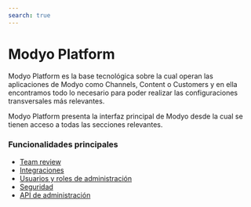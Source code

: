 ```yaml
---
search: true
---
```


# Modyo Platform

Modyo Platform es la base tecnológica sobre la cual operan las aplicaciones de Modyo como Channels, Content o Customers y en ella encontramos todo lo necesario para poder realizar las configuraciones transversales más relevantes.

Modyo Platform presenta la interfaz principal de Modyo desde la cual se tienen acceso a todas las secciones relevantes.

### Funcionalidades principales

- [Team review](/guides/platform/team-review.html)
- [Integraciones](/guides/platform/integration.html)
- [Usuarios y roles de administración](/guides/platform/roles.html)
- [Seguridad](/guides/platform/security.html)
- [API de administración](/guides/platform/api.html)
